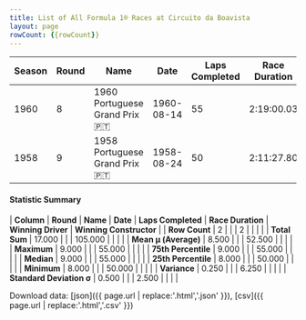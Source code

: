 ```yaml
---
title: List of All Formula 1® Races at Circuito da Boavista
layout: page
rowCount: {{rowCount}}
---
```


| Season | Round | Name | Date | Laps Completed | Race Duration | Winning Driver | Winning Constructor |
|--|--|--|--|--|--|--|--|
| 1960 | 8 | 1960 Portuguese Grand Prix 🇵🇹 | 1960-08-14 | 55 | 2:19:00.03 | Jack Brabham 🇦🇺 | Cooper-Climax 🇬🇧 |
| 1958 | 9 | 1958 Portuguese Grand Prix 🇵🇹 | 1958-08-24 | 50 | 2:11:27.80 | Stirling Moss 🇬🇧 | Vanwall 🇬🇧 |

#### Statistic Summary

| **Column** | **Round** | **Name** | **Date** | **Laps Completed** | **Race Duration** | **Winning Driver** | **Winning Constructor** |
| **Row Count** | 2 |  |  | 2 |  |  |  |
| **Total Sum** | 17.000 |  |  | 105.000 |  |  |  |
| **Mean μ (Average)** | 8.500 |  |  | 52.500 |  |  |  |
| **Maximum** | 9.000 |  |  | 55.000 |  |  |  |
| **75th Percentile** | 9.000 |  |  | 55.000 |  |  |  |
| **Median** | 9.000 |  |  | 55.000 |  |  |  |
| **25th Percentile** | 8.000 |  |  | 50.000 |  |  |  |
| **Minimum** | 8.000 |  |  | 50.000 |  |  |  |
| **Variance** | 0.250 |  |  | 6.250 |  |  |  |
| **Standard Deviation σ** | 0.500 |  |  | 2.500 |  |  |  |

Download data: [json]({{ page.url | replace:'.html','.json' }}), [csv]({{ page.url | replace:'.html','.csv' }})
